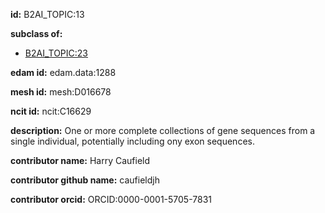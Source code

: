 **id:** B2AI_TOPIC:13

**subclass of:**

- [B2AI_TOPIC:23](../DataTopic.markdown)

**edam id:** edam.data:1288

**mesh id:** mesh:D016678

**ncit id:** ncit:C16629

**description:** One or more complete collections of gene sequences from a single individual, potentially including ony exon sequences.

**contributor name:** Harry Caufield

**contributor github name:** caufieldjh

**contributor orcid:** ORCID:0000-0001-5705-7831
